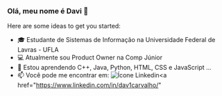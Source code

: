 ### Olá, meu nome é Davi 👋



Here are some ideas to get you started:

- 🎓 Estudante de Sistemas de Informação na Universidade Federal de Lavras - UFLA
- 💻 Atualmente sou Product Owner na Comp Júnior
- 🌱 Estou aprendendo C++, Java, Python, HTML, CSS e JavaScript ...
- 📫 Você pode me encontrar em:
<img src="https://www.flaticon.com/svg/vstatic/svg/174/174857.svg?token=exp=1613069721~hmac=0c8f802372bd48af09a7efdd016d53d3" alt="Ícone Linkedin"><a href="https://www.linkedin.com/in/dav1carvalho/"
